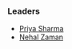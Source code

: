 ### Leaders
* [Priya Sharma](mailto:priya.sharma@owasp.org)
* [Nehal Zaman](mailto:nehal.zaman@owasp.org)
